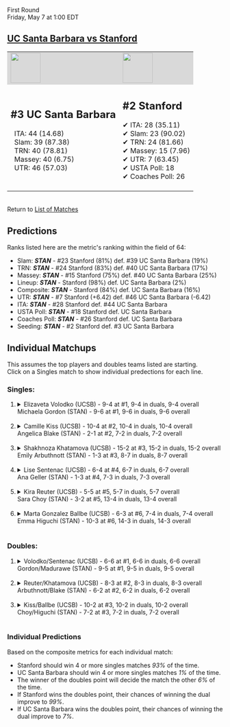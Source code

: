 First Round  
Friday, May 7 at 1:00 EDT
## [UC Santa Barbara vs Stanford](https://www.ncaa.com/game/5833656) 

<table><tr style="background-color: #d9d9d9 !important"><td><img src="https://www.ncaa.com/sites/default/files/images/logos/schools/u/uc-santa-barbara.70.png" width="70" height="70" /></td><td><img src="https://www.ncaa.com/sites/default/files/images/logos/schools/s/stanford.70.png" width="70" height="70" /></td></tr><tr>
<td>  

<h2>#3 UC Santa Barbara</h2>  
&nbsp; ITA: 44 (14.68)<br>  
&nbsp; Slam: 39 (87.38)<br>  
&nbsp; TRN: 40 (78.81)<br>  
&nbsp; Massey: 40 (6.75)<br>  
&nbsp; UTR: 46 (57.03)<br>  
<br>  

</td>
<td>  

<h2>#2 Stanford</h2>  
&#10004; ITA: 28 (35.11)<br>  
&#10004; Slam: 23 (90.02)<br>  
&#10004; TRN: 24 (81.66)<br>  
&#10004; Massey: 15 (7.96)<br>  
&#10004; UTR: 7 (63.45)<br>  
&#10004; USTA Poll: 18<br>  
&#10004; Coaches Poll: 26<br>  
<br>  

</td>
</tr></table>  


<br>Return to [List of Matches](../index.md)  

## Predictions  

Ranks listed here are the metric's ranking within the field of 64:  
- Slam: ***STAN*** - #23 Stanford (81%) def. #39 UC Santa Barbara (19%)  
- TRN: ***STAN*** - #24 Stanford (83%) def. #40 UC Santa Barbara (17%)  
- Massey: ***STAN*** - #15 Stanford (75%) def. #40 UC Santa Barbara (25%)  
- Lineup: ***STAN*** - Stanford (98%) def. UC Santa Barbara (2%)  
- Composite: ***STAN*** - Stanford (84%) def. UC Santa Barbara (16%)  
- UTR: ***STAN*** - #7 Stanford (+6.42) def. #46 UC Santa Barbara (-6.42)  
- ITA: ***STAN*** - #28 Stanford def. #44 UC Santa Barbara  
- USTA Poll: ***STAN*** - #18 Stanford def. UC Santa Barbara  
- Coaches Poll: ***STAN*** - #26 Stanford def. UC Santa Barbara  
- Seeding: ***STAN*** - #2 Stanford def. #3 UC Santa Barbara  

## Individual Matchups  
This assumes the top players and doubles teams listed are starting.  
Click on a Singles match to show individual predections for each line.  

### Singles:  

<ol>
<li><details>
<summary markdown="span">Elizaveta Volodko (UCSB) - 9-4 at #1, 9-4 in duals, 9-4 overall<br>Michaela Gordon (STAN) - 9-6 at #1, 9-6 in duals, 9-6 overall</summary>
<h4>Predictions</h4><ul>
<li>Slam: <b><i>STAN</i></b> - Gordon (76%) def. Volodko (24%)</li>  
<li>TRN: <b><i>STAN</i></b> - Gordon (76%) def. Volodko (24%)</li>  
<li>Massey: <b><i>STAN</i></b> - Gordon (75%) def. Volodko (25%)</li>  
<li>UTR: <b><i>STAN</i></b> - Gordon (87%) def. Volodko (13%)</li>  
<li>Composite: <b><i>STAN</i></b> - Gordon (79%) def. Volodko (21%)</li>  
<li>ITA: <b><i>STAN</i></b> - Gordon (17.68) def. Volodko (4.21)</li>  
</ul>
</details>&nbsp;</li>
<li><details>
<summary markdown="span">Camille Kiss (UCSB) - 10-4 at #2, 10-4 in duals, 10-4 overall<br>Angelica Blake (STAN) - 2-1 at #2, 7-2 in duals, 7-2 overall</summary>
<h4>Predictions</h4><ul>
<li>Slam: <b><i>STAN</i></b> - Blake (75%) def. Kiss (25%)</li>  
<li>TRN: <b><i>STAN</i></b> - Blake (87%) def. Kiss (13%)</li>  
<li>Massey: <b><i>STAN</i></b> - Blake (75%) def. Kiss (25%)</li>  
<li>UTR: <b><i>STAN</i></b> - Blake (88%) def. Kiss (12%)</li>  
<li>Composite: <b><i>STAN</i></b> - Blake (81%) def. Kiss (19%)</li>  
<li>ITA: <b><i>STAN</i></b> - Blake (5.37) def. Kiss (2.42)</li>  
</ul>
</details>&nbsp;</li>
<li><details>
<summary markdown="span">Shakhnoza Khatamova (UCSB) - 15-2 at #3, 15-2 in duals, 15-2 overall<br>Emily Arbuthnott (STAN) - 1-3 at #3, 8-7 in duals, 8-7 overall</summary>
<h4>Predictions</h4><ul>
<li>Slam: <b><i>STAN</i></b> - Arbuthnott (56%) def. Khatamova (44%)</li>  
<li>TRN: <b><i>UCSB</i></b> - Khatamova (73%) def. Arbuthnott (27%)</li>  
<li>Massey: <b><i>UCSB</i></b> - Khatamova (75%) def. Arbuthnott (25%)</li>  
<li>UTR: <b><i>STAN</i></b> - Arbuthnott (80%) def. Khatamova (20%)</li>  
<li>Composite: <b><i>UCSB</i></b> - Khatamova (52%) def. Arbuthnott (48%)</li>  
<li>ITA: <b><i>UCSB</i></b> - Khatamova (6.05) def. Arbuthnott (1.89)</li>  
</ul>
</details>&nbsp;</li>
<li><details>
<summary markdown="span">Lise Sentenac (UCSB) - 6-4 at #4, 6-7 in duals, 6-7 overall<br>Ana Geller (STAN) - 1-3 at #4, 7-3 in duals, 7-3 overall</summary>
<h4>Predictions</h4><ul>
<li>Slam: <b><i>STAN</i></b> - Geller (98%) def. Sentenac (2%)</li>  
<li>TRN: <b><i>STAN</i></b> - Geller (98%) def. Sentenac (2%)</li>  
<li>Massey: <b><i>STAN</i></b> - Geller (75%) def. Sentenac (25%)</li>  
<li>UTR: <b><i>STAN</i></b> - Geller (98%) def. Sentenac (2%)</li>  
<li>Composite: <b><i>STAN</i></b> - Geller (92%) def. Sentenac (8%)</li>  
<li>ITA: <b><i>STAN</i></b> - Geller (2.62) def. Sentenac (1.51)</li>  
</ul>
</details>&nbsp;</li>
<li><details>
<summary markdown="span">Kira Reuter (UCSB) - 5-5 at #5, 5-7 in duals, 5-7 overall<br>Sara Choy (STAN) - 3-2 at #5, 13-4 in duals, 13-4 overall</summary>
<h4>Predictions</h4><ul>
<li>Slam: <b><i>STAN</i></b> - Choy (98%) def. Reuter (2%)</li>  
<li>TRN: <b><i>STAN</i></b> - Choy (99%) def. Reuter (1%)</li>  
<li>Massey: <b><i>STAN</i></b> - Choy (75%) def. Reuter (25%)</li>  
<li>UTR: <b><i>STAN</i></b> - Choy (98%) def. Reuter (2%)</li>  
<li>Composite: <b><i>STAN</i></b> - Choy (92%) def. Reuter (8%)</li>  
<li>ITA: <b><i>STAN</i></b> - Choy (2.38) def. Reuter (0.00)</li>  
</ul>
</details>&nbsp;</li>
<li><details>
<summary markdown="span">Marta Gonzalez Ballbe (UCSB) - 6-3 at #6, 7-4 in duals, 7-4 overall<br>Emma Higuchi (STAN) - 10-3 at #6, 14-3 in duals, 14-3 overall</summary>
<h4>Predictions</h4><ul>
<li>Slam: <b><i>STAN</i></b> - Higuchi (97%) def. Ballbe (3%)</li>  
<li>TRN: <b><i>STAN</i></b> - Higuchi (98%) def. Ballbe (2%)</li>  
<li>Massey: <b><i>STAN</i></b> - Higuchi (75%) def. Ballbe (25%)</li>  
<li>UTR: <b><i>STAN</i></b> - Higuchi (99%) def. Ballbe (1%)</li>  
<li>Composite: <b><i>STAN</i></b> - Higuchi (92%) def. Ballbe (8%)</li>  
<li>ITA: <b><i>STAN</i></b> - Higuchi (2.68) def. Ballbe (2.38)</li>  
</ul>
</details>&nbsp;</li>
</ol>

### Doubles:  

<ol>
<li><details>
<summary markdown="span">Volodko/Sentenac (UCSB) - 6-6 at #1, 6-6 in duals, 6-6 overall<br>Gordon/Madurawe (STAN) - 9-5 at #1, 9-5 in duals, 9-5 overall</summary>
<br>Sorry, we don't have any metrics for this match
</details>&nbsp;</li>
<li><details>
<summary markdown="span">Reuter/Khatamova (UCSB) - 8-3 at #2, 8-3 in duals, 8-3 overall<br>Arbuthnott/Blake (STAN) - 6-2 at #2, 6-2 in duals, 6-2 overall</summary>
<br>Sorry, we don't have any metrics for this match
</details>&nbsp;</li>
<li><details>
<summary markdown="span">Kiss/Ballbe (UCSB) - 10-2 at #3, 10-2 in duals, 10-2 overall<br>Choy/Higuchi (STAN) - 7-2 at #3, 7-2 in duals, 7-2 overall</summary>
<br>Sorry, we don't have any metrics for this match
</details>&nbsp;</li>
</ol>

### Individual Predictions  

Based on the composite metrics for each individual match:  
- Stanford should win 4 or more singles matches _93%_ of the time.
- UC Santa Barbara should win 4 or more singles matches _1%_ of the time.
- The winner of the doubles point will decide the match the other _6%_ of the time.
- If Stanford wins the doubles point, their chances of winning the dual improve to _99%_.
- If UC Santa Barbara wins the doubles point, their chances of winning the dual improve to _7%_.
